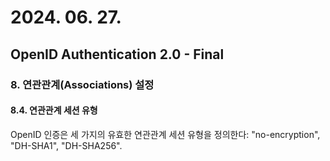 # 2024. 06. 27.

## OpenID Authentication 2.0 - Final

### 8. 연관관계(Associations) 설정

#### 8.4. 연관관계 세션 유형

OpenID 인증은 세 가지의 유효한 연관관계 세션 유형을 정의한다: "no-encryption", "DH-SHA1", "DH-SHA256".

